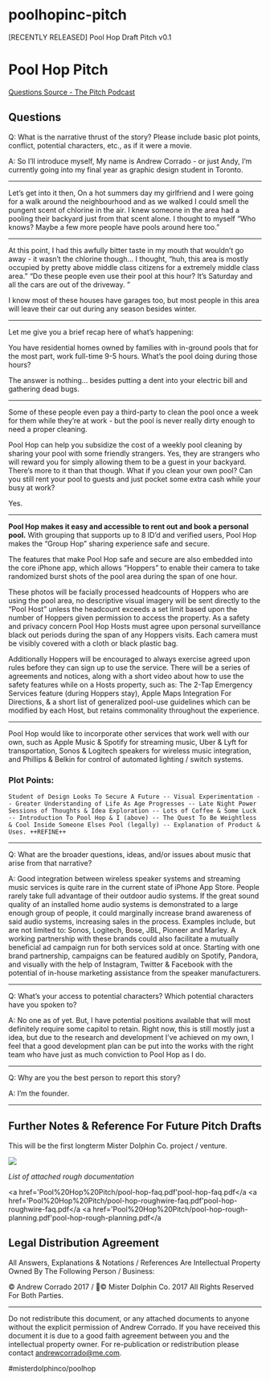 # poolhopinc-pitch
[RECENTLY RELEASED] Pool Hop Draft Pitch v0.1

# Pool Hop Pitch
[Questions Source - The Pitch Podcast](http://www.pitchpodcast.org/pitch-us/) 

## Questions

 Q: What is the narrative thrust of the story? Please include basic plot points, conflict, potential characters, etc., as if it were a movie.  

A: So I’ll introduce myself,
My name is Andrew Corrado - or just Andy, I’m currently going into my final year as graphic design student in Toronto. 

- - - -

Let’s get into it then,
On a hot summers day my girlfriend and I were going for a walk around the neighbourhood and as we walked I could smell the pungent scent of chlorine in the air. I knew someone in the area had a pooling their backyard just from that scent alone. I thought to myself “Who knows? Maybe a few more people have pools around here too.” 

- - - -

At this point, I had this awfully bitter taste in my mouth that wouldn’t go away - it wasn’t the chlorine though…
I thought, “huh, this area is mostly occupied by pretty above middle class citizens for a extremely middle class area.” “Do these people even use their pool at this hour? It’s Saturday and all the cars are out of the driveway. ”

I know most of these houses have garages too, but most people in this area will leave their car out during any season besides winter.

- - - -

Let me give you a brief recap here of what’s happening:

You have residential homes owned by families with in-ground pools that  for the most part, work full-time 9-5 hours. What’s the pool doing during those hours?

The answer is nothing… besides putting a dent into your electric bill and gathering dead bugs.

- - - -

Some of these people even pay a third-party to clean the pool once a week for them while they’re at work - but the pool is never really dirty enough to need a proper cleaning. 

Pool Hop can help you subsidize the cost of a weekly pool cleaning by sharing your pool with some friendly strangers. Yes, they are strangers who will reward you for simply allowing them to be a guest in your backyard.
There’s more to it than that though.
What if you clean your own pool? Can you still rent your pool to guests and just pocket some extra cash while your busy at work? 

Yes.

- - - -

**Pool Hop makes it easy and accessible to rent out and book a personal pool.** With grouping that supports up to 8 ID’d and verified users, Pool Hop makes the “Group Hop” sharing experience safe and secure. 

The features that make Pool Hop safe and secure are also embedded into the core iPhone app, which allows “Hoppers” to enable their camera to take randomized burst shots of the pool area during the span of one hour. 

These photos will be facially processed headcounts of Hoppers who are using the pool area, no descriptive visual imagery will be sent directly to the “Pool Host” unless the headcount exceeds a set limit based upon the number of Hoppers given permission to access the property. As a safety and privacy concern Pool Hop Hosts must agree upon personal surveillance black out periods during the span of any Hoppers visits. Each camera must be visibly  covered with a cloth or black plastic bag. 

Additionally Hoppers will be encouraged to always exercise agreed upon rules before they can sign up to use the service. There will be a series of agreements and notices, along with a short video about how to use the safety features while on a Hosts property, such as: The 2-Tap Emergency Services feature (during Hoppers stay), Apple Maps Integration For Directions, & a short list of generalized pool-use guidelines which can be modified by each Host, but retains commonality throughout the experience. 

- - - -

Pool Hop would like to incorporate other services that work well with our own, such as Apple Music & Spotify for streaming music, Uber & Lyft for transportation, Sonos & Logitech speakers for wireless music integration, and Phillips & Belkin for control of automated lighting / switch systems. 

### Plot Points: 

```
Student of Design Looks To Secure A Future -- Visual Experimentation -- Greater Understanding of Life As Age Progresses -- Late Night Power Sessions of Thoughts & Idea Exploration -- Lots of Coffee & Some Luck -- Introduction To Pool Hop & I (above) -- The Quest To Be Weightless & Cool Inside Someone Elses Pool (legally) -- Explanation of Product & Uses. ++REFINE++
```

- - - -
 Q: What are the broader questions, ideas, and/or issues about music that arise from that narrative?   

A: Good integration between wireless speaker systems and streaming music services is quite rare in the current state of iPhone App Store. People rarely take full advantage of their outdoor audio systems. If the great sound quality of an installed home audio systems is demonstrated to a large enough group of people, it could marginally increase brand awareness of said audio systems, increasing sales in the process. Examples include, but are not limited to: Sonos, Logitech, Bose, JBL, Pioneer and Marley. A working partnership with these brands could also facilitate a mutually beneficial ad campaign run for both services sold at once. Starting with one brand partnership, campaigns can be featured audibly on Spotify, Pandora, and visually with the help of Instagram, Twitter & Facebook with the potential of in-house marketing assistance from the speaker manufacturers.

- - - -
 Q: What’s your access to potential characters? Which potential characters have you spoken to?  

A: No one as of yet. But, I have potential positions available that will most definitely require some capitol to retain. Right now, this is still mostly just a idea, but due to the research and development I’ve achieved on my own, I feel that a good development plan can be put into the works with the right team who have just as much conviction to Pool Hop as I do.

- - - -
 Q: Why are you the best person to report this story?  

A: I’m the founder.

- - - -

## Further Notes & Reference For Future Pitch Drafts
This will be the first longterm Mister Dolphin Co. project / venture.

![](Pool%20Hop%20Pitch/logo-wordmark.png)

_List of attached rough documentation_

<a href='Pool%20Hop%20Pitch/pool-hop-faq.pdf'pool-hop-faq.pdf</a
<a href='Pool%20Hop%20Pitch/pool-hop-roughwire-faq.pdf'pool-hop-roughwire-faq.pdf</a
<a href='Pool%20Hop%20Pitch/pool-hop-rough-planning.pdf'pool-hop-rough-planning.pdf</a

## Legal Distribution Agreement
All Answers, Explanations & Notations / References Are Intellectual Property Owned By The Following Person / Business:

© Andrew Corrado 2017 / © Mister Dolphin Co. 2017
All Rights Reserved For Both Parties.
- - - -
Do not redistribute this document, or any attached documents to anyone without the explicit permission of Andrew Corrado. If you have received this document it is due to a good faith agreement between you and the intellectual property owner. For re-publication or redistribution please contact andrewcorrado@me.com. 

#misterdolphinco/poolhop
